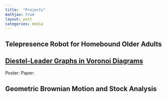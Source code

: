 ```yaml
---
title:  "Projects"
mathjax: true
layout: post
categories: media
---
```



## Telepresence Robot for Homebound Older Adults

## <a href="https://mxm.math.wisc.edu/past-semesters/fall-2023/">Diestel-Leader Graphs in Voronoi Diagrams</a>
Poster:
<object data="../assets/MXM_Diestel_Leader_Voronoi.pdf" width="600" height="1000" type='application/pdf'></object>
Paper:
<object data="../assets/MXM_Paper_Diestel_Leader.pdf" width="600" height="1000" type='application/pdf'></object>
## Geometric Brownian Motion and Stock Analysis
